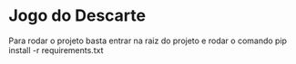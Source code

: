 # Jogo do Descarte
Para rodar o projeto basta entrar na raiz do projeto e rodar o comando pip install -r requirements.txt
